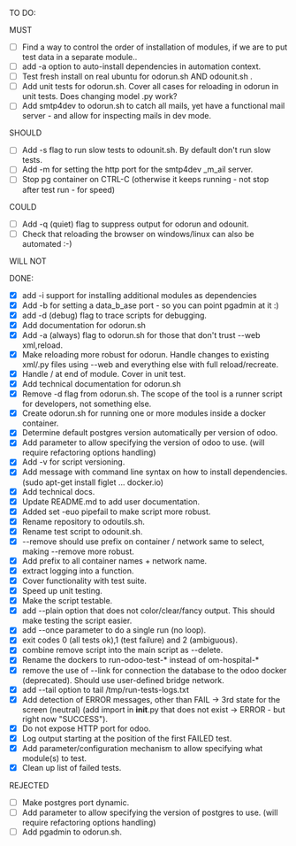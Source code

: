 TO DO:

MUST

- [ ] Find a way to control the order of installation of modules, if we are to put test data in a separate module..
- [ ] add -a option to auto-install dependencies in automation context.
- [ ] Test fresh install on real ubuntu for odorun.sh AND odounit.sh .
- [ ] Add unit tests for odorun.sh. Cover all cases for reloading in odorun in unit tests. Does changing model .py work? 
- [ ] Add smtp4dev to odorun.sh to catch all mails, yet have a functional mail server - and allow for inspecting mails in dev mode.

SHOULD
- [ ] Add -s flag to run slow tests to odounit.sh. By default don't run slow tests.
- [ ] Add -m for setting the http port for the smtp4dev _m_ail server.
- [ ] Stop pg container on CTRL-C (otherwise it keeps running - not stop after test run - for speed)

COULD
- [ ] Add -q (quiet) flag to suppress output for odorun and odounit.
- [ ] Check that reloading the browser on windows/linux can also be automated :-)

WILL NOT

DONE:

- [x] add -i support for installing additional modules as dependencies
- [x] Add -b for setting a data_b_ase port - so you can point pgadmin at it :)
- [x] add -d (debug) flag to trace scripts for debugging.
- [x] Add documentation for odorun.sh
- [x] Add -a (always) flag to odorun.sh for those that don't trust --web xml,reload. 
- [x] Make reloading more robust for odorun. Handle changes to existing xml/.py files using --web and everything else with full reload/recreate.
- [x] Handle / at end of module. Cover in unit test.
- [x] Add technical documentation for odorun.sh
- [x] Remove -d flag from odorun.sh. The scope of the tool is a runner script for developers, not something else.
- [x] Create odorun.sh for running one or more modules inside a docker container.
- [x] Determine default postgres version automatically per version of odoo.
- [x] Add parameter to allow specifying the version of odoo to use. (will require refactoring options handling)
- [x] Add -v for script versioning.
- [x] Add message with command line syntax on how to install dependencies. (sudo apt-get install figlet ... docker.io)
- [x] Add technical docs.
- [x] Update README.md to add user documentation.
- [x] Added set -euo pipefail to make script more robust.
- [x] Rename repository to odoutils.sh.
- [x] Rename test script to odounit.sh.
- [x] --remove should use prefix on container / network same to select, making --remove more robust.
- [x] Add prefix to all container names + network name.
- [x] extract logging into a function.
- [x] Cover functionality with test suite.
- [x] Speed up unit testing.
- [x] Make the script testable.
- [x] add --plain option that does not color/clear/fancy output. This should make testing the script easier.
- [x] add --once parameter to do a single run (no loop).
- [x] exit codes 0 (all tests ok),1 (test failure) and 2 (ambiguous).
- [x] combine remove script into the main script as --delete.
- [x] Rename the dockers to run-odoo-test-* instead of om-hospital-*
- [x] remove the use of --link for connection the database to the odoo docker (deprecated). Should use user-defined bridge network.
- [x] add --tail option to tail /tmp/run-tests-logs.txt
- [x] Add detection of ERROR messages, other than FAIL -> 3rd state for the screen (neutral) (add import in __init__.py that does not exist -> ERROR - but right now "SUCCESS").
- [x] Do not expose HTTP port for odoo.
- [x] Log output starting at the position of the first FAILED test.
- [x] Add parameter/configuration mechanism to allow specifying what module(s) to test.
- [x] Clean up list of failed tests.

REJECTED

- [ ] Make postgres port dynamic. 
- [ ] Add parameter to allow specifying the version of postgres to use. (will require refactoring options handling)
- [ ] Add pgadmin to odorun.sh.

